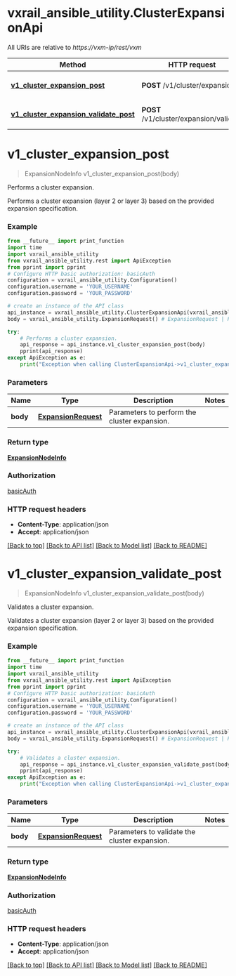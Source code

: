# vxrail_ansible_utility.ClusterExpansionApi

All URIs are relative to *https://vxm-ip/rest/vxm*

Method | HTTP request | Description
------------- | ------------- | -------------
[**v1_cluster_expansion_post**](ClusterExpansionApi.md#v1_cluster_expansion_post) | **POST** /v1/cluster/expansion | Performs a cluster expansion.
[**v1_cluster_expansion_validate_post**](ClusterExpansionApi.md#v1_cluster_expansion_validate_post) | **POST** /v1/cluster/expansion/validate | Validates a cluster expansion.

# **v1_cluster_expansion_post**
> ExpansionNodeInfo v1_cluster_expansion_post(body)

Performs a cluster expansion.

Performs a cluster expansion (layer 2 or layer 3) based on the provided expansion specification.

### Example
```python
from __future__ import print_function
import time
import vxrail_ansible_utility
from vxrail_ansible_utility.rest import ApiException
from pprint import pprint
# Configure HTTP basic authorization: basicAuth
configuration = vxrail_ansible_utility.Configuration()
configuration.username = 'YOUR_USERNAME'
configuration.password = 'YOUR_PASSWORD'

# create an instance of the API class
api_instance = vxrail_ansible_utility.ClusterExpansionApi(vxrail_ansible_utility.ApiClient(configuration))
body = vxrail_ansible_utility.ExpansionRequest() # ExpansionRequest | Parameters to perform the cluster expansion.

try:
    # Performs a cluster expansion.
    api_response = api_instance.v1_cluster_expansion_post(body)
    pprint(api_response)
except ApiException as e:
    print("Exception when calling ClusterExpansionApi->v1_cluster_expansion_post: %s\n" % e)
```

### Parameters

Name | Type | Description  | Notes
------------- | ------------- | ------------- | -------------
 **body** | [**ExpansionRequest**](ExpansionRequest.md)| Parameters to perform the cluster expansion. | 

### Return type

[**ExpansionNodeInfo**](ExpansionNodeInfo.md)

### Authorization

[basicAuth](../README.md#basicAuth)

### HTTP request headers

 - **Content-Type**: application/json
 - **Accept**: application/json

[[Back to top]](#) [[Back to API list]](../README.md#documentation-for-api-endpoints) [[Back to Model list]](../README.md#documentation-for-models) [[Back to README]](../README.md)

# **v1_cluster_expansion_validate_post**
> ExpansionNodeInfo v1_cluster_expansion_validate_post(body)

Validates a cluster expansion.

Validates a cluster expansion (layer 2 or layer 3) based on the provided expansion specification.

### Example
```python
from __future__ import print_function
import time
import vxrail_ansible_utility
from vxrail_ansible_utility.rest import ApiException
from pprint import pprint
# Configure HTTP basic authorization: basicAuth
configuration = vxrail_ansible_utility.Configuration()
configuration.username = 'YOUR_USERNAME'
configuration.password = 'YOUR_PASSWORD'

# create an instance of the API class
api_instance = vxrail_ansible_utility.ClusterExpansionApi(vxrail_ansible_utility.ApiClient(configuration))
body = vxrail_ansible_utility.ExpansionRequest() # ExpansionRequest | Parameters to validate the cluster expansion.

try:
    # Validates a cluster expansion.
    api_response = api_instance.v1_cluster_expansion_validate_post(body)
    pprint(api_response)
except ApiException as e:
    print("Exception when calling ClusterExpansionApi->v1_cluster_expansion_validate_post: %s\n" % e)
```

### Parameters

Name | Type | Description  | Notes
------------- | ------------- | ------------- | -------------
 **body** | [**ExpansionRequest**](ExpansionRequest.md)| Parameters to validate the cluster expansion. | 

### Return type

[**ExpansionNodeInfo**](ExpansionNodeInfo.md)

### Authorization

[basicAuth](../README.md#basicAuth)

### HTTP request headers

 - **Content-Type**: application/json
 - **Accept**: application/json

[[Back to top]](#) [[Back to API list]](../README.md#documentation-for-api-endpoints) [[Back to Model list]](../README.md#documentation-for-models) [[Back to README]](../README.md)

